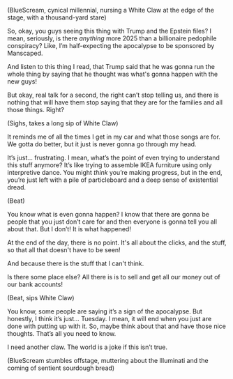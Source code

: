 (BlueScream, cynical millennial, nursing a White Claw at the edge of the stage, with a thousand-yard stare)

So, okay, you guys seeing this thing with Trump and the Epstein files? I mean, seriously, is there *anything* more 2025 than a billionaire pedophile conspiracy? Like, I’m half-expecting the apocalypse to be sponsored by Manscaped.

And listen to this thing I read, that Trump said that he was gonna run the whole thing by saying that he thought was what's gonna happen with the new guys!

But okay, real talk for a second, the right can’t stop telling us, and there is nothing that will have them stop saying that they are for the families and all those things. Right? 

(Sighs, takes a long sip of White Claw)

It reminds me of all the times I get in my car and what those songs are for. We gotta do better, but it just is never gonna go through my head.

It’s just… frustrating. I mean, what’s the point of even trying to understand this stuff anymore? It’s like trying to assemble IKEA furniture using only interpretive dance. You might *think* you’re making progress, but in the end, you’re just left with a pile of particleboard and a deep sense of existential dread.

(Beat)

You know what is even gonna happen? I know that there are gonna be people that you just don’t care for and then everyone is gonna tell you all about that. But I don’t! It is what happened!

At the end of the day, there is no point. It's all about the clicks, and the stuff, so that all that doesn't have to be seen!

And because there is the stuff that I can't think.

Is there some place else? All there is is to sell and get all our money out of our bank accounts!

(Beat, sips White Claw)

You know, some people are saying it’s a sign of the apocalypse. But honestly, I think it’s just… Tuesday. I mean, it will end when you just are done with putting up with it. So, maybe think about that and have those nice thoughts. That’s all you need to know.

I need another claw. The world is a joke if this isn’t true.

(BlueScream stumbles offstage, muttering about the Illuminati and the coming of sentient sourdough bread)